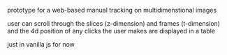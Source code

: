 prototype for a web-based manual tracking on multidimenstional images

user can scroll through the slices (z-dimension) and frames (t-dimension) and the 4d position of any clicks the user makes are displayed in a table

just in vanilla js for now